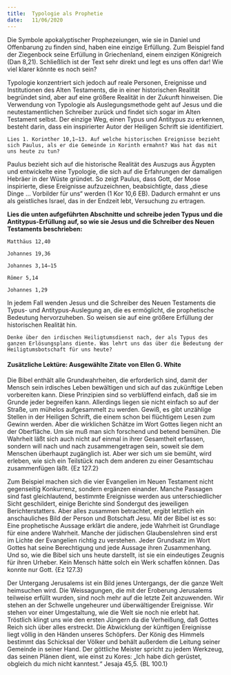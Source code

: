 ```yaml
---
title:  Typologie als Prophetie
date:   11/06/2020
---
```


Die Symbole apokalyptischer Prophezeiungen, wie sie in Daniel und Offenbarung zu finden sind, haben eine einzige Erfüllung. Zum Beispiel fand der Ziegenbock seine Erfüllung in Griechenland, einem einzigen Königreich (Dan 8,21). Schließlich ist der Text sehr direkt und legt es uns offen dar! Wie viel klarer könnte es noch sein?

Typologie konzentriert sich jedoch auf reale Personen, Ereignisse und Institutionen des Alten Testaments, die in einer historischen Realität begründet sind, aber auf eine größere Realität in der Zukunft hinweisen. Die Verwendung von Typologie als Auslegungsmethode geht auf Jesus und die neutestamentlichen Schreiber zurück und findet sich sogar im Alten Testament selbst. Der einzige Weg, einen Typus und Antitypus zu erkennen, besteht darin, dass ein inspirierter Autor der Heiligen Schrift sie identifiziert.

`Lies 1. Korinther 10,1–13. Auf welche historischen Ereignisse bezieht sich Paulus, als er die Gemeinde in Korinth ermahnt? Was hat das mit uns heute zu tun?`

Paulus bezieht sich auf die historische Realität des Auszugs aus Ägypten und entwickelte eine Typologie, die sich auf die Erfahrungen der damaligen Hebräer in der Wüste gründet. So zeigt Paulus, dass Gott, der Mose inspirierte, diese Ereignisse aufzuzeichnen, beabsichtigte, dass „diese Dinge … Vorbilder für uns“ werden (1 Kor 10,6 EB). Dadurch ermahnt er uns als geistliches Israel, das in der Endzeit lebt, Versuchung zu ertragen.

**Lies die unten aufgeführten Abschnitte und schreibe jeden Typus und die Antitypus-Erfüllung auf, so wie sie Jesus und die Schreiber des Neuen Testaments beschrieben:**

`Matthäus 12,40`

`Johannes 19,36`

`Johannes 3,14–15`

`Römer 5,14`

`Johannes 1,29`

In jedem Fall wenden Jesus und die Schreiber des Neuen Testaments die Typus- und Antitypus-Auslegung an, die es ermöglicht, die prophetische Bedeutung hervorzuheben. So weisen sie auf eine größere Erfüllung der historischen Realität hin.

`Denke über den irdischen Heiligtumsdienst nach, der als Typus des ganzen Erlösungsplans diente. Was lehrt uns das über die Bedeutung der Heiligtumsbotschaft für uns heute?`

#### Zusätzliche Lektüre: Ausgewählte Zitate von Ellen G. White

Die Bibel enthält alle Grundwahrheiten, die erforderlich sind, damit der Mensch sein irdisches Leben bewältigen und sich auf das zukünftige Leben vorbereiten kann. Diese Prinzipien sind so verblüffend einfach, daß sie im Grunde jeder begreifen kann. Allerdings liegen sie nicht einfach so auf der Straße, um mühelos aufgesammelt zu werden. Gewiß, es gibt unzählige Stellen in der Heiligen Schrift, die einem schon bei flüchtigem Lesen zum Gewinn werden. Aber die wirklichen Schätze im Wort Gottes liegen nicht an der Oberfläche. Um sie muß man sich forschend und betend bemühen. Die Wahrheit läßt sich auch nicht auf einmal in ihrer Gesamtheit erfassen, sondern will nach und nach zusammengetragen sein, soweit sie dem Menschen überhaupt zugänglich ist. Aber wer sich um sie bemüht, wird erleben, wie sich ein Teilstück nach dem anderen zu einer Gesamtschau zusammenfügen läßt. {Ez 127.2}

Zum Beispiel machen sich die vier Evangelien im Neuen Testament nicht gegenseitig Konkurrenz, sondern ergänzen einander. Manche Passagen sind fast gleichlautend, bestimmte Ereignisse werden aus unterschiedlicher Sicht geschildert, einige Berichte sind Sondergut des jeweiligen Berichterstatters. Aber alles zusammen betrachtet, ergibt letztlich ein anschauliches Bild der Person und Botschaft Jesu. Mit der Bibel ist es so: Eine prophetische Aussage erklärt die andere, jede Wahrheit ist Grundlage für eine andere Wahrheit. Manche der jüdischen Glaubenslehren sind erst im Lichte der Evangelien richtig zu verstehen. Jeder Grundsatz im Wort Gottes hat seine Berechtigung und jede Aussage ihren Zusammenhang. Und so, wie die Bibel sich uns heute darstellt, ist sie ein eindeutiges Zeugnis für ihren Urheber. Kein Mensch hätte solch ein Werk schaffen können. Das konnte nur Gott. {Ez 127.3}

Der Untergang Jerusalems ist ein Bild jenes Untergangs, der die ganze Welt heimsuchen wird. Die Weissagungen, die mit der Eroberung Jerusalems teilweise erfüllt wurden, sind noch mehr auf die letzte Zeit anzuwenden. Wir stehen an der Schwelle ungeheurer und überwältigender Ereignisse. Wir stehen vor einer Umgestaltung, wie die Welt sie noch nie erlebt hat. Tröstlich klingt uns wie den ersten Jüngern da die Verheißung, daß Gottes Reich sich über alles erstreckt. Die Abwicklung der künftigen Ereignisse liegt völlig in den Händen unseres Schöpfers. Der König des Himmels bestimmt das Schicksal der Völker und behält außerdem die Leitung seiner Gemeinde in seiner Hand. Der göttliche Meister spricht zu jedem Werkzeug, das seinen Plänen dient, wie einst zu Kores: „Ich habe dich gerüstet, obgleich du mich nicht kanntest.“ Jesaja 45,5. {BL 100.1}